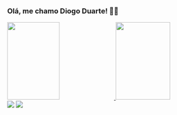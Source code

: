 ### Olá, me chamo Diogo Duarte! :astronaut:

<div>
<a href="https://github.com/duarterj">
  <img width="49%" height="180em" src="https://github-readme-stats-sigma-five.vercel.app/api?username=duarterj&show_icons=true&theme=_all_commits=true&count_private=true"/>
  
  <img width="50%" height="180em" src="https://github-readme-stats-sigma-five.vercel.app/api/top-langs/?username=duarterj&layout=compact&langs_count=7&theme="/>
  
</div>
  
 <div> 
<a href = "mailto:diogoduartecontact@gmail.com"><img src="https://img.shields.io/badge/-Gmail-%23333?style=for-the-badge&logo=gmail&logoColor=white" target="_blank"></a> 
<a href="https://www.linkedin.com/in/duarterj/" target="_blank"><img src="https://img.shields.io/badge/-LinkedIn-%230077B5?style=for-the-badge&logo=linkedin&logoColor=white" target="_blank"></a> 
</div>
  
 

 
